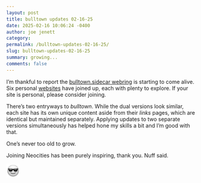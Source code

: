 ```yaml
---
layout: post
title: bulltown updates 02-16-25
date: 2025-02-16 10:06:24 -0400
author: joe jenett
category: 
permalink: /bulltown-updates-02-16-25/
slug: bulltown-updates-02-16-25
summary: growing...
comments: false
---
```

I’m thankful to report the [bulltown.sidecar webring](https://sidecar.neocities.org/) is starting to come alive. Six personal [websites](https://sidecar.neocities.org/member-list/) have joined up, each with plenty to explore. If your site is personal, please consider joining.

There’s two entryways to <em>bulltown</em>. While the dual versions look similar, each site has its own unique content aside from their _links_ pages, which are identical but maintained separately. Applying updates to two separate versions simultaneously has helped hone my skills a bit and I’m good with that.  

One’s never too old to grow.

Joining Neocities has been purely inspiring, thank you. Nuff said.
<p>
<img src="/images/eguy.png" title="thanks for visiting!" alt="" width="36">
</p>



<a style="display:none;" href="https://brid.gy/publish/mastodon"><small>(cross-posted to mastodon)</small></a>